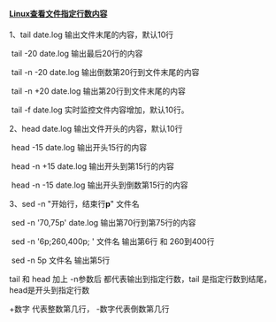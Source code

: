 #### [Linux查看文件指定行数内容](https://www.cnblogs.com/zeke-python-road/p/9455048.html)

1、tail date.log               输出文件末尾的内容，默认10行

​     tail -20  date.log        输出最后20行的内容

​     tail -n -20  date.log    输出倒数第20行到文件末尾的内容

​     tail -n +20  date.log   输出第20行到文件末尾的内容

​     tail -f date.log            实时监控文件内容增加，默认10行。

2、head date.log           输出文件开头的内容，默认10行

​     head -15  date.log     输出开头15行的内容

​     head -n +15 date.log 输出开头到第15行的内容

​     head -n -15 date.log  输出开头到倒数第15行的内容

3、sed -n "开始行，结束行**p**" 文件名    

​      sed -n '70,75p' date.log             输出第70行到第75行的内容

​      sed -n '6p;260,400p; ' 文件名    输出第6行 和 260到400行

​      sed -n 5p 文件名                       输出第5行

tail 和 head 加上 -n参数后 都代表输出到指定行数，tail 是指定行数到结尾，head是开头到指定行数

+数字 代表整数第几行， -数字代表倒数第几行